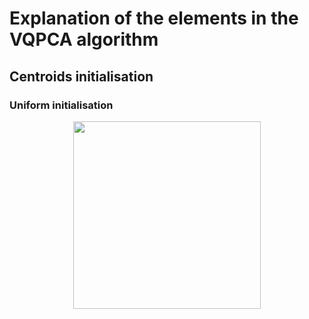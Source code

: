# Explanation of the elements in the VQPCA algorithm

## Centroids initialisation

### Uniform initialisation

<p align="center">
  <img src="https://github.com/burn-research/reduced-order-modelling/raw/master/documentation/explanation_of_C_int.png" width="300">
</p>
